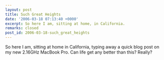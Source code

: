 ```yaml
---
layout: post
title: Such Great Heights
date: '2006-03-18 07:13:40 +0000'
excerpt: So here I am, sitting at home, in California.
remarks: closed
post_id: 2006-03-18-such_great_heights
---
```

So here I am, sitting at home in California, typing away a quick blog post on my new 2.16GHz MacBook Pro. Can life get any better than this? Really?